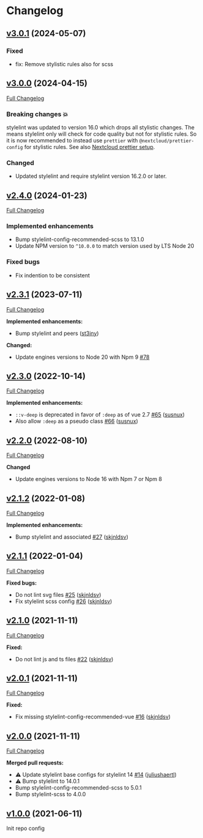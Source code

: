 <!--
  - SPDX-FileCopyrightText: 2021 Nextcloud GmbH and Nextcloud contributors
  - SPDX-License-Identifier: AGPL-3.0-or-later
-->
# Changelog

## [v3.0.1](https://github.com/nextcloud/stylelint-config/tree/v3.0.1) (2024-05-07)

### Fixed

* fix: Remove stylistic rules also for scss

## [v3.0.0](https://github.com/nextcloud/stylelint-config/tree/v3.0.0) (2024-04-15)
[Full Changelog](https://github.com/nextcloud/stylelint-config/compare/v2.4.0...v3.0.0)

### Breaking changes :boom:
stylelint was updated to version 16.0 which drops all stylistic changes.
The means stylelint only will check for code quality but not for stylistic rules.
So it is now recommended to instead use `prettier` with `@nextcloud/prettier-config` for stylistic rules.
See also [Nextcloud prettier setup](https://github.com/nextcloud-libraries/nextcloud-prettier-config/blob/main/README.md#setup).

### Changed
* Updated stylelint and require stylelint version 16.2.0 or later.

## [v2.4.0](https://github.com/nextcloud/stylelint-config/tree/v2.4.0) (2024-01-23)

[Full Changelog](https://github.com/nextcloud/stylelint-config/compare/v2.3.1...v2.4.0)

### Implemented enhancements

* Bump stylelint-config-recommended-scss to 13.1.0
* Update NPM version to `^10.0.0` to match version used by LTS Node 20

### Fixed bugs

* Fix indention to be consistent

## [v2.3.1](https://github.com/nextcloud/stylelint-config/tree/v2.3.1) (2023-07-11)

[Full Changelog](https://github.com/nextcloud/stylelint-config/compare/v2.3.0...v2.3.1)

**Implemented enhancements:**

- Bump stylelint and peers ([st3iny](https://github.com/st3iny))

**Changed:**

- Update engines versions to Node 20 with Npm 9 [\#78](https://github.com/nextcloud/stylelint-config/pull/78)

## [v2.3.0](https://github.com/nextcloud/stylelint-config/tree/v2.3.0) (2022-10-14)

[Full Changelog](https://github.com/nextcloud/stylelint-config/compare/v2.2.0...v2.3.0)

**Implemented enhancements:**

- `::v-deep` is deprecated in favor of `:deep` as of vue 2.7 [\#65](https://github.com/nextcloud/stylelint-config/pull/65) ([susnux](https://github.com/susnux))
- Also allow `:deep` as a pseudo class [\#66](https://github.com/nextcloud/stylelint-config/pull/66) ([susnux](https://github.com/susnux))

## [v2.2.0](https://github.com/nextcloud/stylelint-config/tree/v2.2.0) (2022-08-10)

[Full Changelog](https://github.com/nextcloud/stylelint-config/compare/v2.1.2...v2.2.0)

**Changed**

- Update engines versions to Node 16 with Npm 7 or Npm 8

## [v2.1.2](https://github.com/nextcloud/stylelint-config/tree/v2.1.2) (2022-01-08)

[Full Changelog](https://github.com/nextcloud/stylelint-config/compare/v2.1.1...v2.1.2)

**Implemented enhancements:**

- Bump stylelint and associated [\#27](https://github.com/nextcloud/stylelint-config/pull/27) ([skjnldsv](https://github.com/skjnldsv))

## [v2.1.1](https://github.com/nextcloud/stylelint-config/tree/v2.1.1) (2022-01-04)

[Full Changelog](https://github.com/nextcloud/stylelint-config/compare/v2.1.0...v2.1.1)

**Fixed bugs:**

- Do not lint svg files [\#25](https://github.com/nextcloud/stylelint-config/pull/25) ([skjnldsv](https://github.com/skjnldsv))
- Fix stylelint scss config [\#26](https://github.com/nextcloud/stylelint-config/pull/26) ([skjnldsv](https://github.com/skjnldsv))

## [v2.1.0](https://github.com/nextcloud/stylelint-config/tree/v2.1.0) (2021-11-11)

[Full Changelog](https://github.com/nextcloud/stylelint-config/compare/v2.0.1...v2.1.0)

**Fixed:**

- Do not lint js and ts files [\#22](https://github.com/nextcloud/stylelint-config/pull/22) ([skjnldsv](https://github.com/skjnldsv))

## [v2.0.1](https://github.com/nextcloud/stylelint-config/tree/v2.0.1) (2021-11-11)

[Full Changelog](https://github.com/nextcloud/stylelint-config/compare/v2.0.0...v2.0.1)

**Fixed:**

- Fix missing stylelint-config-recommended-vue [\#16](https://github.com/nextcloud/stylelint-config/pull/16) ([skjnldsv](https://github.com/skjnldsv))

## [v2.0.0](https://github.com/nextcloud/stylelint-config/tree/v2.0.0) (2021-11-11)

[Full Changelog](https://github.com/nextcloud/stylelint-config/compare/v1.0.0...v2.0.0)

**Merged pull requests:**

- ⚠️ Update stylelint base configs for stylelint 14 [\#14](https://github.com/nextcloud/stylelint-config/pull/14) ([juliushaertl](https://github.com/juliushaertl))
- ⚠️ Bump stylelint to 14.0.1
- Bump stylelint-config-recommended-scss to 5.0.1
- Bump stylelint-scss to 4.0.0

## [v1.0.0](https://github.com/nextcloud/stylelint-config/tree/v1.0.0) (2021-06-11)

Init repo config
